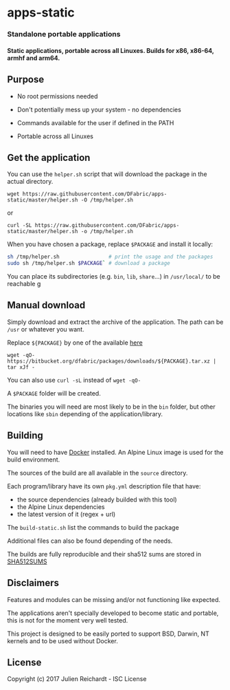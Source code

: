 # apps-static

### Standalone portable applications

#### Static applications, portable across all Linuxes. Builds for x86, x86-64, armhf and arm64.

## Purpose

- No root permissions needed

- Don't potentially mess up your system - no dependencies

- Commands available for the user if defined in the PATH

- Portable across all Linuxes

## Get the application

You can use the `helper.sh` script that will download the package in the actual directory.

`wget https://raw.githubusercontent.com/DFabric/apps-static/master/helper.sh -O /tmp/helper.sh`

or

`curl -SL https://raw.githubusercontent.com/DFabric/apps-static/master/helper.sh -o /tmp/helper.sh`

When you have chosen a package, replace `$PACKAGE` and install it locally:

```sh
sh /tmp/helper.sh                # print the usage and the packages
sudo sh /tmp/helper.sh $PACKAGE` # download a package
```

You can place its subdirectories (e.g. `bin`, `lib`, `share`...) in `/usr/local/` to be reachable g

## Manual download

Simply download and extract the archive of the application. The path can be `/usr` or whatever you want.

Replace `${PACKAGE}` by one of the available [here](https://bitbucket.org/dfabric/packages/downloads/)

`wget -qO- https://bitbucket.org/dfabric/packages/downloads/${PACKAGE}.tar.xz | tar xJf -`

You can also use `curl -sL` instead of `wget -qO-`

A `$PACKAGE` folder will be created.

The binaries you will need are most likely to be in the `bin` folder, but other locations like `sbin` depending of the application/library.

## Building

You will need to have [Docker](https://www.docker.com/) installed. An Alpine Linux image is used for the build environment.

The sources of the build are all available in the `source` directory.

Each program/library have its own `pkg.yml` description file that have:
- the source dependencies (already builded with this tool)
- the Alpine Linux dependencies
- the latest version of it (regex + url)

The `build-static.sh` list the commands to build the package

Additional files can also be found depending of the needs.


The builds are fully reproducible and their sha512 sums are stored in [SHA512SUMS](https://bitbucket.org/dfabric/packages/downloads/SHA512SUMS)

## Disclaimers

Features and modules can be missing and/or not functioning like expected.

The applications aren't specially developed to become static and portable, this is not for the moment very well tested.

This project is designed to be easily ported to support BSD, Darwin, NT kernels and to be used without Docker.


## License

Copyright (c) 2017 Julien Reichardt - ISC License
